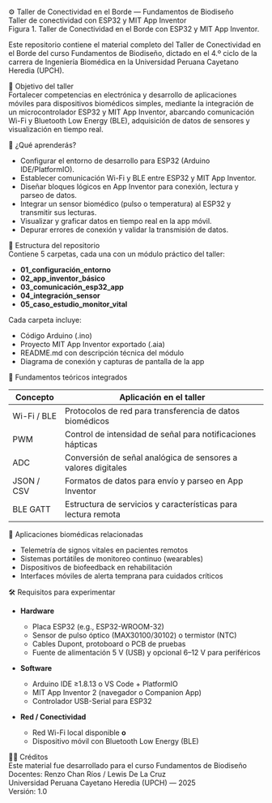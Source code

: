 ⚙️ Taller de Conectividad en el Borde — Fundamentos de Biodiseño  
Taller de conectividad con ESP32 y MIT App Inventor  
Figura 1. Taller de Conectividad en el Borde con ESP32 y MIT App Inventor.

Este repositorio contiene el material completo del Taller de Conectividad en el Borde del curso Fundamentos de Biodiseño, dictado en el 4.º ciclo de la carrera de Ingeniería Biomédica en la Universidad Peruana Cayetano Heredia (UPCH).

🎯 Objetivo del taller  
Fortalecer competencias en electrónica y desarrollo de aplicaciones móviles para dispositivos biomédicos simples, mediante la integración de un microcontrolador ESP32 y MIT App Inventor, abarcando comunicación Wi-Fi y Bluetooth Low Energy (BLE), adquisición de datos de sensores y visualización en tiempo real.

🧩 ¿Qué aprenderás?  
- Configurar el entorno de desarrollo para ESP32 (Arduino IDE/PlatformIO).  
- Establecer comunicación Wi-Fi y BLE entre ESP32 y MIT App Inventor.  
- Diseñar bloques lógicos en App Inventor para conexión, lectura y parseo de datos.  
- Integrar un sensor biomédico (pulso o temperatura) al ESP32 y transmitir sus lecturas.  
- Visualizar y graficar datos en tiempo real en la app móvil.  
- Depurar errores de conexión y validar la transmisión de datos.

📁 Estructura del repositorio  
Contiene 5 carpetas, cada una con un módulo práctico del taller:

- **01_configuración_entorno**  
- **02_app_inventor_básico**  
- **03_comunicación_esp32_app**  
- **04_integración_sensor**  
- **05_caso_estudio_monitor_vital**  

Cada carpeta incluye:  
- Código Arduino (.ino)  
- Proyecto MIT App Inventor exportado (.aia)  
- README.md con descripción técnica del módulo  
- Diagrama de conexión y capturas de pantalla de la app

🧪 Fundamentos teóricos integrados

| Concepto             | Aplicación en el taller                                     |
|----------------------|-------------------------------------------------------------|
| Wi-Fi / BLE          | Protocolos de red para transferencia de datos biomédicos    |
| PWM                  | Control de intensidad de señal para notificaciones hápticas |
| ADC                  | Conversión de señal analógica de sensores a valores digitales |
| JSON / CSV           | Formatos de datos para envío y parseo en App Inventor       |
| BLE GATT             | Estructura de servicios y características para lectura remota|

🧬 Aplicaciones biomédicas relacionadas  
- Telemetría de signos vitales en pacientes remotos  
- Sistemas portátiles de monitoreo continuo (wearables)  
- Dispositivos de biofeedback en rehabilitación  
- Interfaces móviles de alerta temprana para cuidados críticos

🛠️ Requisitos para experimentar  
- **Hardware**  
  - Placa ESP32 (e.g., ESP32-WROOM-32)  
  - Sensor de pulso óptico (MAX30100/30102) o termistor (NTC)  
  - Cables Dupont, protoboard o PCB de pruebas  
  - Fuente de alimentación 5 V (USB) y opcional 6–12 V para periféricos  

- **Software**  
  - Arduino IDE ≥1.8.13 o VS Code + PlatformIO  
  - MIT App Inventor 2 (navegador o Companion App)  
  - Controlador USB-Serial para ESP32  

- **Red / Conectividad**  
  - Red Wi-Fi local disponible **o**  
  - Dispositivo móvil con Bluetooth Low Energy (BLE)

🧑‍🏫 Créditos  
Este material fue desarrollado para el curso Fundamentos de Biodiseño  
Docentes: Renzo Chan Ríos / Lewis De La Cruz  
Universidad Peruana Cayetano Heredia (UPCH) — 2025  
Versión: 1.0  
